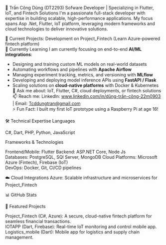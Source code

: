👋 Trần Công Dũng (DT2293)
Sofware Developer | Specializing in Flutter, IoT, and Fintech Solutions
I'm a passionate full-stack developer with expertise in building scalable, high-performance applications. My focus spans Asp .Net, Flutter, IoT platform, leveraging modern frameworks and cloud technologies to deliver innovative solutions.

🔭 Current Projects: Development on Project_Fintech (Learn Azure-powered fintech platform)  
🚀 Currently Learning
  I am currently focusing on end-to-end **AI/ML integrations**:
  - Designing and training custom ML models on real-world datasets
  - Automating workflows and pipelines with **Apache Airflow**
  - Managing experiment tracking, metrics, and versioning with **MLflow**
  - Developing and deploying model inference APIs using **FastAPI / Flask**
  - Scaling solutions on **cloud-native platforms** with Docker & Kubernetes
  💬 Ask me about: IoT, Flutter, C#, cloud deployments, or fintech solutions  
📫 Reach me: LinkedIn: www.linkedin.com/in/dũng-trần-công-22m0903 | Email: Tcddungtran@gmail.com  
⚡ Fun Fact: I built my first IoT prototype using a Raspberry Pi at age 16!

🛠 Technical Expertise
Languages

C#, Dart, PHP, Python, JavaScript

Frameworks & Technologies

Frontend/Mobile: Flutter 
Backend: ASP.NET Core, Node Js  
Databases: PostgreSQL, SQl Server, MongoDB
Cloud Platforms: Microsoft Azure (Fintech), Firebase (IoT)  
DevOps: Docker, Git, CI/CD pipelines

☁️ Cloud Integrations
Azure: Scalable infrastructure and microservices for Project_Fintech

📊 GitHub Stats


📌 Featured Projects

Project_Fintech (C#, Azure): A secure, cloud-native fintech platform for seamless financial transactions.  
IOTAPP (Dart, Firebase): Real-time IoT monitoring and control mobile app.    
Logistics_mobile (Dart): Mobile app for logistics and supply chain management.

